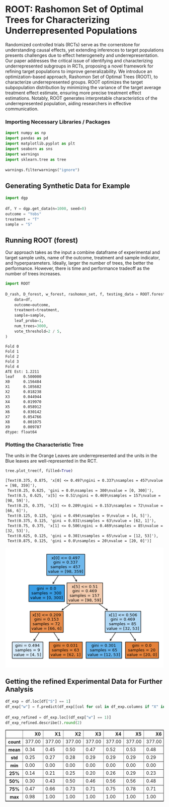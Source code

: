 # ROOT: Rashomon Set of Optimal Trees for Characterizing Underrepresented Populations
Randomized controlled trials (RCTs) serve as the cornerstone for understanding causal effects, yet extending inferences to target populations presents challenges due to effect heterogeneity and underrepresentation. Our paper addresses the critical issue of identifying and characterizing underrepresented subgroups in RCTs, proposing a novel framework for refining target populations to improve generalizability. We introduce an optimization-based approach, Rashomon Set of Optimal Trees (ROOT), to characterize underrepresented groups. ROOT optimizes the target subpopulation distribution by minimizing the variance of the target average treatment effect estimate, ensuring more precise treatment effect estimations. Notably, ROOT generates interpretable characteristics of the underrepresented population, aiding researchers in effective communication. 

### Importing Necessary Libraries / Packages


```python
import numpy as np
import pandas as pd
import matplotlib.pyplot as plt
import seaborn as sns
import warnings
import sklearn.tree as tree

warnings.filterwarnings("ignore")
```

## Generating Synthetic Data for Example


```python
import dgp

df, Y = dgp.get_data(n=1000, seed=0)
outcome = "Yobs"
treatment = "T"
sample = "S"
```

## Running ROOT (forest) 
Our approach takes as the input a combine dataframe of experimental and target sample units, name of the outcome, treatment and sample indicator, and hyperparameters. Ideally, larger the number of trees, the better the performance. However, there is time and performance tradeoff as the number of trees increases. 


```python
import ROOT

D_rash, D_forest, w_forest, rashomon_set, f, testing_data = ROOT.forest_opt(
    data=df,
    outcome=outcome,
    treatment=treatment,
    sample=sample,
    leaf_proba=1,
    num_trees=3000,
    vote_threshold=2 / 5,
)
```

    Fold 0
    Fold 1
    Fold 2
    Fold 3
    Fold 4
    ATE Est: 1.2211
    leaf    0.500000
    X0      0.156484
    X1      0.105682
    X2      0.018238
    X3      0.044944
    X4      0.019970
    X5      0.058912
    X6      0.030142
    X7      0.054766
    X8      0.001075
    X9      0.009787
    dtype: float64


### Plotting the Characteristic Tree
The units in the Orange Leaves are underrepresented and the units in the Blue leaves are well-represented in the RCT.


```python
tree.plot_tree(f, filled=True)
```




    [Text(0.375, 0.875, 'x[0] <= 0.497\ngini = 0.337\nsamples = 457\nvalue = [98, 359]'),
     Text(0.25, 0.625, 'gini = 0.0\nsamples = 300\nvalue = [0, 300]'),
     Text(0.5, 0.625, 'x[5] <= 0.51\ngini = 0.469\nsamples = 157\nvalue = [98, 59]'),
     Text(0.25, 0.375, 'x[3] <= 0.209\ngini = 0.153\nsamples = 72\nvalue = [66, 6]'),
     Text(0.125, 0.125, 'gini = 0.494\nsamples = 9\nvalue = [4, 5]'),
     Text(0.375, 0.125, 'gini = 0.031\nsamples = 63\nvalue = [62, 1]'),
     Text(0.75, 0.375, 'x[1] <= 0.506\ngini = 0.469\nsamples = 85\nvalue = [32, 53]'),
     Text(0.625, 0.125, 'gini = 0.301\nsamples = 65\nvalue = [12, 53]'),
     Text(0.875, 0.125, 'gini = 0.0\nsamples = 20\nvalue = [20, 0]')]




    
![png](output_8_1.png)
    


## Getting the refined Experimental Data for Further Analysis


```python
df_exp = df.loc[df["S"] == 1]
df_exp["w"] = f.predict(df_exp[[col for col in df_exp.columns if "X" in col]])

df_exp_refined = df_exp.loc[(df_exp["w"] == 1)]
df_exp_refined.describe().round(2)
```




<div>
<style scoped>
    .dataframe tbody tr th:only-of-type {
        vertical-align: middle;
    }

    .dataframe tbody tr th {
        vertical-align: top;
    }

    .dataframe thead th {
        text-align: right;
    }
</style>
<table border="1" class="dataframe">
  <thead>
    <tr style="text-align: right;">
      <th></th>
      <th>X0</th>
      <th>X1</th>
      <th>X2</th>
      <th>X3</th>
      <th>X4</th>
      <th>X5</th>
      <th>X6</th>
      <th>X7</th>
      <th>X8</th>
      <th>X9</th>
      <th>Yobs</th>
      <th>S</th>
      <th>T</th>
      <th>w</th>
    </tr>
  </thead>
  <tbody>
    <tr>
      <th>count</th>
      <td>377.00</td>
      <td>377.00</td>
      <td>377.00</td>
      <td>377.00</td>
      <td>377.00</td>
      <td>377.00</td>
      <td>377.00</td>
      <td>377.00</td>
      <td>377.00</td>
      <td>377.00</td>
      <td>377.00</td>
      <td>377.0</td>
      <td>377.00</td>
      <td>377.0</td>
    </tr>
    <tr>
      <th>mean</th>
      <td>0.34</td>
      <td>0.45</td>
      <td>0.50</td>
      <td>0.47</td>
      <td>0.52</td>
      <td>0.53</td>
      <td>0.48</td>
      <td>0.48</td>
      <td>0.52</td>
      <td>0.49</td>
      <td>14.11</td>
      <td>1.0</td>
      <td>0.51</td>
      <td>1.0</td>
    </tr>
    <tr>
      <th>std</th>
      <td>0.25</td>
      <td>0.27</td>
      <td>0.28</td>
      <td>0.29</td>
      <td>0.29</td>
      <td>0.29</td>
      <td>0.29</td>
      <td>0.29</td>
      <td>0.28</td>
      <td>0.28</td>
      <td>4.96</td>
      <td>0.0</td>
      <td>0.50</td>
      <td>0.0</td>
    </tr>
    <tr>
      <th>min</th>
      <td>0.00</td>
      <td>0.00</td>
      <td>0.00</td>
      <td>0.00</td>
      <td>0.00</td>
      <td>0.00</td>
      <td>0.00</td>
      <td>0.00</td>
      <td>0.00</td>
      <td>0.00</td>
      <td>2.37</td>
      <td>1.0</td>
      <td>0.00</td>
      <td>1.0</td>
    </tr>
    <tr>
      <th>25%</th>
      <td>0.14</td>
      <td>0.21</td>
      <td>0.25</td>
      <td>0.20</td>
      <td>0.26</td>
      <td>0.29</td>
      <td>0.23</td>
      <td>0.22</td>
      <td>0.27</td>
      <td>0.25</td>
      <td>10.40</td>
      <td>1.0</td>
      <td>0.00</td>
      <td>1.0</td>
    </tr>
    <tr>
      <th>50%</th>
      <td>0.30</td>
      <td>0.43</td>
      <td>0.50</td>
      <td>0.46</td>
      <td>0.56</td>
      <td>0.56</td>
      <td>0.48</td>
      <td>0.50</td>
      <td>0.53</td>
      <td>0.50</td>
      <td>13.98</td>
      <td>1.0</td>
      <td>1.00</td>
      <td>1.0</td>
    </tr>
    <tr>
      <th>75%</th>
      <td>0.47</td>
      <td>0.66</td>
      <td>0.73</td>
      <td>0.71</td>
      <td>0.75</td>
      <td>0.78</td>
      <td>0.71</td>
      <td>0.72</td>
      <td>0.75</td>
      <td>0.72</td>
      <td>17.51</td>
      <td>1.0</td>
      <td>1.00</td>
      <td>1.0</td>
    </tr>
    <tr>
      <th>max</th>
      <td>0.98</td>
      <td>1.00</td>
      <td>1.00</td>
      <td>1.00</td>
      <td>1.00</td>
      <td>1.00</td>
      <td>1.00</td>
      <td>0.99</td>
      <td>1.00</td>
      <td>1.00</td>
      <td>27.01</td>
      <td>1.0</td>
      <td>1.00</td>
      <td>1.0</td>
    </tr>
  </tbody>
</table>
</div>




```python

```
